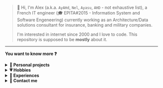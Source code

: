 > 👋 Hi, I'm Alex (a.k.a. `AyAHd`, `Nel`, `Ayasu`, `AHD` - not exhaustive list), a French IT engineer (🎓 EPITA#2015 - Information System and Software Engeneering) currently working as an Architecture/Data solutions consultant for insurance, banking and military companies.
>
> I'm interested in internet since 2000 and I love to code. This repository is supposed to be **mostly** about it.
---

**You want to know more ❓**
<details><summary><b>👤 Personal projects</b></summary>

> I like using code as a tool to improve productivity, knowledge sharing and creativity or just for fun.

## ⚙ Process automation
I'm mostly using Make (formerly Integromat) for the following NoCode automations and won't reference: 
- my other LowCode / frameworks automations. 
- my other NoCode automations being hosted on my n8n private instance (doesn't run on daily basis, unscheduled)

### ⛅ Forecast
For 3 locations, pulls the data 4 times a day from forecast7 and push it to `static/forcast/forecast.json` as a static and versioned data proxy (using Make).

### 🔂 Daily connections
In some games, it might be useful to set automatic daily reward (using Make)...

## 📁 SPAs on AyAHd.GitHub.io
### [🌈 Hue wheel](https://AyAHd.GitHub.io/hue-wheel.htm)
[🌈 Hue wheel](https://AyAHd.GitHub.io/hue-wheel.htm) is a SPA that is supposed to help understanding and picking color in the HSL (Hue Saturation Luminosity) notation.

### [🍵 Teapot party](https://AyAHd.GitHub.io/teapot-party/)
[🍵 Teapot party](https://AyAHd.GitHub.io/teapot-party/) is a SPA (+Data) used in Genshin Impact random team creation process. 

### [⏲ Vectorial clock](https://AyAHd.GitHub.io/clock.htm)
[⏲ Vectorial clock](https://AyAHd.GitHub.io/clock.htm) is a embedable SPA used for better time-management. It is embedable in Notion, Obsidian, etc... 

---
</details>
<details><summary><b>💗 Hobbies</b></summary>

In my free time I like to: 
- 🧠 Code in 🐍 Python, 🚀 React (+TypeScript) and web languages.
- 🖌 Draw (or code) vectors (with SVG and its integrations [in HTML with CSS and JS], see [⏲ Vecotorial clock](https://AyAHd.GitHub.io/clock.htm) and [🌈 Hue wheel](https://AyAHd.GitHub.io/hue-wheel.htm))
- 🎮 Play and theorycraft (or code) about:
  - Genshin (see [🍵 Teapot party](https://AyAHd.GitHub.io/teapot-party.htm), a tool to randomize team selection).
  - MMORPGs (Lineage ][, B&S), RPG (Pokémon, Diablo III), board games and RPGs 🎲 
- 😻 Pet my cats, 🔨 craft things (🧱 including house), 🌱 garden, 🎿 ride (roller & ski), ⛵ navigate, 🎲 play, 🥾 walk, 🎧 listen to music, 🎶 go to concerts, 🎤 sing, 🧭 camp 

---
</details>
<details><summary><b>💼 Experiences</b></summary>

My references are: 
- IT services as a on-field technician (from 2010 to 2013), 
- startups as a web applicative developer (from 2012 to 2017),
- consulting as a Architecture and Data solutions consultant (from 2017 until now) for bankiing, insurance and military companies. 

---
</details>
<details><summary><b>📨 Contact me</b></summary>

For now, I'm not opened to contact.
</details>
</details>
